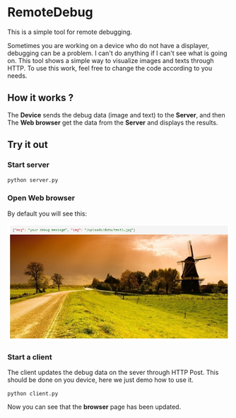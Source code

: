 # RemoteDebug
This is a simple tool for remote debugging. 

Sometimes you are working on a device who do not have a displayer, debugging can be a problem. I can't do anything if I can't see what is going on. This tool shows a simple way to visualize images and texts through HTTP.
To use this work, feel free to change the code according to you needs.

## How it works ?

The **Device** sends the debug data (image and text) to the **Server**, and then
The **Web browser** get the data from the **Server** and displays the results.



## Try it out
### Start server

```
python server.py
```

### Open Web browser

By default you will see this:

![](https://github.com/cnzeki/py-tools/blob/master/RemoteDebug/demo.jpg)

### Start a client
The client updates the debug data on the sever through HTTP Post. This should be done on you device, here we just demo how to use it.

```
python client.py
```
Now you can see that the **browser** page has been updated.
